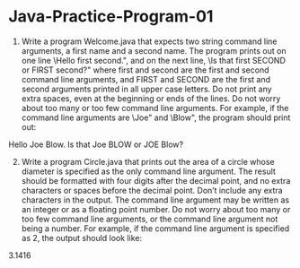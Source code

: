 Java-Practice-Program-01
==================================================

1. Write a program Welcome.java that expects two string command line arguments, a first name and a second name. The program prints out
on one line \Hello first second.", and on the next line, \Is that first SECOND or FIRST second?" where first and second are the first and
second command line arguments, and FIRST and SECOND are the first and second arguments printed in all upper case letters. Do not print any
extra spaces, even at the beginning or ends of the lines. Do not worry about too many or too few command line arguments. For example, if the command line arguments are \Joe" and \Blow", the program should print out:

Hello Joe Blow.
Is that Joe BLOW or JOE Blow?

2. Write a program Circle.java that prints out the area of a circle whose diameter is specified as the only command line argument. The result should be formatted with four digits after the decimal point, and no extra characters or spaces before the decimal point. Don’t include any extra characters in the output. The command line argument may be written as an integer or as a floating point number. Do not worry about too many or too few command line arguments, or the command line argument not being a number. For example, if the command line argument is specified as 2, the output should look like:

3.1416
